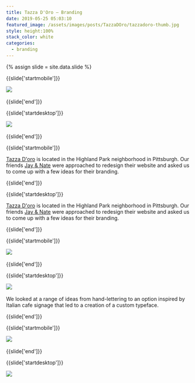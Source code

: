 ```yaml
---
title: Tazza D'Oro — Branding
date: 2019-05-25 05:03:10
featured_image: /assets/images/posts/TazzaDOro/tazzadoro-thumb.jpg
style: height:100%
stack_color: white
categories:
  - branding
---
```

{% assign slide = site.data.slide %}

{{slide['startmobile']}}

<div><img class='full-height' src='/assets/images/posts/TazzaDOro/tazzadoro-1-mobile.jpg' srcset='/assets/images/posts/TazzaDOro/tazzadoro-1-mobile.jpg 375w, /assets/images/posts/TazzaDOro/tazzadoro-1-mobile@2x.jpg 750w, /assets/images/posts/TazzaDOro/tazzadoro-1-mobile@3x.jpg 1125w'></div>

{{slide['end']}}

{{slide['startdesktop']}}

<div><img class='full-width' src='/assets/images/posts/TazzaDOro/tazzadoro-1@2x.jpg' srcset='/assets/images/posts/TazzaDOro/tazzadoro-1.jpg 1024w, /assets/images/posts/TazzaDOro/tazzadoro-1@2x.jpg 2048w, /assets/images/posts/TazzaDOro/tazzadoro-1@3x.jpg 3072w'></div>

{{slide['end']}}

{{slide['startmobile']}}


<a href='https://www.tazzadoro.net/'>Tazza D'oro</a> is located in  the Highland Park neighborhood in Pittsburgh. Our friends <a href='https://www.fullstopinteractive.com/'>Jay & Nate</a> were approached to redesign their website and asked us to come up with a few ideas for their branding.

{{slide['end']}}

{{slide['startdesktop']}}

<a href='https://www.tazzadoro.net/'>Tazza D'oro</a> is located in  the Highland Park neighborhood in Pittsburgh. Our friends <a href='https://www.fullstopinteractive.com/'>Jay & Nate</a> were approached to redesign their website and asked us to come up with a few ideas for their branding.


{{slide['end']}}

{{slide['startmobile']}}

<div><img class='full-height' src='/assets/images/posts/TazzaDOro/tazzadoro-2-mobile.jpg' srcset='/assets/images/posts/TazzaDOro/tazzadoro-2-mobile.jpg 375w, /assets/images/posts/TazzaDOro/tazzadoro-2-mobile@2x.jpg 750w, /assets/images/posts/TazzaDOro/tazzadoro-2-mobile@3x.jpg 1125w'></div>


{{slide['end']}}

{{slide['startdesktop']}}

<div><img src='/assets/images/posts/TazzaDOro/tazzadoro-2.jpg' srcset='/assets/images/posts/TazzaDOro/tazzadoro-2.jpg 794w, /assets/images/posts/TazzaDOro/tazzadoro-2@2x.jpg 1558w, /assets/images/posts/TazzaDOro/tazzadoro-2@3x.jpg 2382w'></div>


We looked at a range of ideas from hand-lettering to an option inspired by Italian cafe signage that led to a creation of a custom typeface.

{{slide['end']}}

{{slide['startmobile']}}

<div><img class='full-height' src='/assets/images/posts/TazzaDOro/tazzadoro-3-mobile.jpg' srcset='/assets/images/posts/TazzaDOro/tazzadoro-3-mobile.jpg 375w, /assets/images/posts/TazzaDOro/tazzadoro-3-mobile@2x.jpg 750w, /assets/images/posts/TazzaDOro/tazzadoro-3-mobile@3x.jpg 1125w'></div>

<p class='bg-dark'></p>


{{slide['end']}}

{{slide['startdesktop']}}

<div class='row'>

<div><img src='/assets/images/posts/TazzaDOro/tazzadoro-3.jpg' srcset='/assets/images/posts/TazzaDOro/tazzadoro-3.jpg 394w, /assets/images/posts/TazzaDOro/tazzadoro-3@2x.jpg 788w, /assets/images/posts/TazzaDOro/tazzadoro-3@3x.jpg 1182w'></div><!--

--><div><img src='/assets/images/posts/TazzaDOro/tazzadoro-4.jpg' srcset='/assets/images/posts/TazzaDOro/tazzadoro-4.jpg 394w, /assets/images/posts/TazzaDOro/tazzadoro-4@2x.jpg 788w, /assets/images/posts/TazzaDOro/tazzadoro-4@3x.jpg 1182w'></div>

</div>


We refined the hand lettering approach until we created a distinctive and bold signature mark.

{{slide['end']}}

{{slide['startmobile']}}

We looked at a range of ideas from hand-lettering to an option inspired by Italian cafe signage that led to a creation of a custom typeface.

{{slide['end']}}


{{slide['startdesktop']}}

<div><img src='/assets/images/posts/TazzaDOro/tazzadoro-5.jpg' srcset='/assets/images/posts/TazzaDOro/tazzadoro-5.jpg 794w, /assets/images/posts/TazzaDOro/tazzadoro-5@2x.jpg 1558w, /assets/images/posts/TazzaDOro/tazzadoro-5@3x.jpg 2382w'></div>

<div><img src='/assets/images/posts/TazzaDOro/tazzadoro-6.jpg' srcset='/assets/images/posts/TazzaDOro/tazzadoro-6.jpg 794w, /assets/images/posts/TazzaDOro/tazzadoro-6@2x.jpg 1558w, /assets/images/posts/TazzaDOro/tazzadoro-6@3x.jpg 2382w'></div>


<div class='row'>

<div><img src='/assets/images/posts/TazzaDOro/tazzadoro-7.jpg' srcset='/assets/images/posts/TazzaDOro/tazzadoro-7.jpg 258w, /assets/images/posts/TazzaDOro/tazzadoro-7@2x.jpg 516w, /assets/images/posts/TazzaDOro/tazzadoro-7@3x.jpg 774w'></div><!--

--><div><img src='/assets/images/posts/TazzaDOro/tazzadoro-8.jpg' srcset='/assets/images/posts/TazzaDOro/tazzadoro-8.jpg 258w, /assets/images/posts/TazzaDOro/tazzadoro-8@2x.jpg 516w, /assets/images/posts/TazzaDOro/tazzadoro-8@3x.jpg 774w'></div><!--

--><div><img src='/assets/images/posts/TazzaDOro/tazzadoro-9.jpg' srcset='/assets/images/posts/TazzaDOro/tazzadoro-9.jpg 258w, /assets/images/posts/TazzaDOro/tazzadoro-9@2x.jpg 516w, /assets/images/posts/TazzaDOro/tazzadoro-9@3x.jpg 774w'></div>

</div>

Thanks to <a href='https://www.fullstopinteractive.com/'>Jay & Nate</a> for the awesome project.

{{slide['end']}}

{{slide['startmobile']}}

<div><img class='full-height' src='/assets/images/posts/TazzaDOro/tazzadoro-4-mobile.jpg' srcset='/assets/images/posts/TazzaDOro/tazzadoro-4-mobile.jpg 375w, /assets/images/posts/TazzaDOro/tazzadoro-4-mobile@2x.jpg 750w, /assets/images/posts/TazzaDOro/tazzadoro-4-mobile@3x.jpg 1125w'></div>

{{slide['end']}}


{{slide['startmobile']}}

We refined the hand lettering approach until we created a distinctive and bold signature mark.


{{slide['end']}}


{{slide['startmobile']}}

<div><img class='full-height' src='/assets/images/posts/TazzaDOro/tazzadoro-5-mobile.jpg' srcset='/assets/images/posts/TazzaDOro/tazzadoro-5-mobile.jpg 375w, /assets/images/posts/TazzaDOro/tazzadoro-5-mobile@2x.jpg 750w, /assets/images/posts/TazzaDOro/tazzadoro-5-mobile@3x.jpg 1125w'></div>

<p class='bg-dark'></p>


{{slide['end']}}

{{slide['startmobile']}}

<div><img class='full-height' src='/assets/images/posts/TazzaDOro/tazzadoro-6-mobile.jpg' srcset='/assets/images/posts/TazzaDOro/tazzadoro-6-mobile.jpg 375w, /assets/images/posts/TazzaDOro/tazzadoro-6-mobile@2x.jpg 750w, /assets/images/posts/TazzaDOro/tazzadoro-6-mobile@3x.jpg 1125w'></div>

<p class='bg-dark'></p>


{{slide['end']}}

{{slide['startmobile']}}

<div><img class='full-height' src='/assets/images/posts/TazzaDOro/tazzadoro-7-mobile.jpg' srcset='/assets/images/posts/TazzaDOro/tazzadoro-7-mobile.jpg 375w, /assets/images/posts/TazzaDOro/tazzadoro-7-mobile@2x.jpg 750w, /assets/images/posts/TazzaDOro/tazzadoro-7-mobile@3x.jpg 1125w'></div>

{{slide['end']}}

{{slide['startmobile']}}

Thanks to <a href='https://www.fullstopinteractive.com/'>Jay & Nate</a> for the awesome project.

{{slide['end']}}
